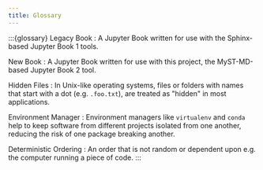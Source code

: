 ```yaml
---
title: Glossary
---
```


:::{glossary}
Legacy Book
: A Jupyter Book written for use with the Sphinx-based Jupyter Book 1 tools.

New Book
: A Jupyter Book written for use with this project, the MyST-MD-based Jupyter Book 2 tool.

Hidden Files
: In Unix-like operating systems, files or folders with names that start with a dot (e.g. `.foo.txt`), are treated as "hidden" in most applications.

Environment Manager
: Environment managers like `virtualenv` and `conda` help to keep software from different projects isolated from one another, reducing the risk of one package breaking another.

Deterministic Ordering
: An order that is not random or dependent upon e.g. the computer running a piece of code.
:::
